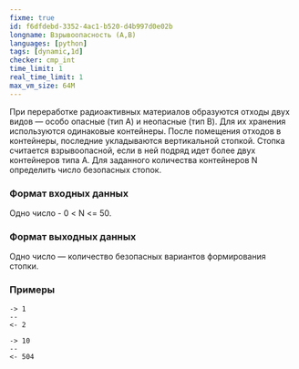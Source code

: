 ```yaml
---
fixme: true
id: f6dfdebd-3352-4ac1-b520-d4b997d0e02b
longname: Взрывоопасность (A,B)
languages: [python]
tags: [dynamic,1d]
checker: cmp_int
time_limit: 1
real_time_limit: 1
max_vm_size: 64M
---
```



При переработке радиоактивных материалов образуются отходы двух видов — особо опасные (тип A) и неопасные (тип B). 
Для их хранения используются одинаковые контейнеры. 
После помещения отходов в контейнеры, последние укладываются вертикальной стопкой. 
Стопка считается взрывоопасной, если в ней подряд идет более двух контейнеров типа A. 
Для заданного количества контейнеров N определить число безопасных стопок.

### Формат входных данных

Одно число - 0 < N <= 50.

### Формат выходных данных

Одно число — количество безопасных вариантов формирования стопки.

### Примеры

```
-> 1
--
<- 2
```

```
-> 10
--
<- 504
```
